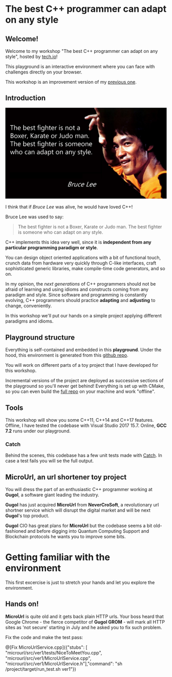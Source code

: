 # The best C++ programmer can adapt on any style

## Welcome!

Welcome to my workshop "The best C++ programmer can adapt on any style", hosted by [tech.io](https://tech.io)!

This playground is an interactive environment where you can face with challenges directly on your browser.

This workshop is an improvement version of my [previous one](https://tech.io/playgrounds/098a2aa83ce82c5ad96efacc3ba2734b02122/).

## Introduction

![Congratulations!](https://raw.githubusercontent.com/ilpropheta/playground-ot4mmv6n/master/bruce-lee-quote.png)

I think that if *Bruce Lee* was alive, he would have loved C++!

Bruce Lee was used to say:

> The best fighter is not a Boxer, Karate or Judo man. The best fighter is someone who can adapt on any style.

C++ implements this idea very well, since it is **independent from any particular programming paradigm or style**.

You can design object oriented applications with a bit of functional touch, crunch data from hardware very quickly through C-like interfaces, craft sophisticated generic libraries, make compile-time code generators, and so on.

In my opinion, the *next generations* of C++ programmers should not be afraid of learning and using idioms and constructs coming from any paradigm and style. Since software and programming is constantly evolving, C++ programmers should practice **adapting** and **adjusting** to change, conveniently.

In this workshop we'll put our hands on a simple project applying different paradigms and idioms.

## Playground structure

Everything is self-contained and embedded in this **playground**. Under the hood, this environment is generated from this [github repo](https://github.com/ilpropheta/playground-ot4mmv6n).

You will work on different parts of a toy project that I have developed for this workshop.

Incremental versions of the project are deployed as successive sections of the playground so you'll never get behind! Everything is set up with CMake, so you can even build the [full repo](https://github.com/ilpropheta/playground-ot4mmv6n) on your machine and work "offline".

## Tools

This workshop will show you some C++11, C++14 and C++17 features. Offline, I have tested the codebase with Visual Studio 2017 15.7. Online, **GCC 7.2** runs under our playground.

### Catch

Behind the scenes, this codebase has a few unit tests made with [Catch](https://github.com/catchorg/Catch2). In case a test fails you will se the full output.

## MicroUrl, an url shortener toy project

You will dress the part of an enthusiastic C++ programmer working at **Gugol**, a software giant leading the industry.

**Gugol** has just acquired **MicroUrl** from **NeverCroSoft**, a revolutionary url shortner service which will disrupt the digital market and will be next **Gugol**'s top product.

**Gugol** CIO has great plans for **MicroUrl** but the codebase seems a bit old-fashioned and before digging into Quantum Computing Support and Blockchain protocols he wants you to improve some bits.

# Getting familiar with the environment

This first excercise is just to stretch your hands and let you explore the environment.

## Hands on!

**MicroUrl** is quite old and it gets back plain HTTP urls. Your boss heard that Google Chrome - the fierce competitor of **Gugol GROM** - will mark all HTTP sites as 'not secure' starting in July and he asked you to fix such problem.

Fix the code and make the test pass:

@[Fix MicroUrlService.cpp]({"stubs": [
    "microurl/src/ver1/tests/NiceToMeetYou.cpp",
    "microurl/src/ver1/MicroUrlService.cpp", 
    "microurl/src/ver1/MicroUrlService.h"],"command": "sh /project/target/run_test.sh ver1"})